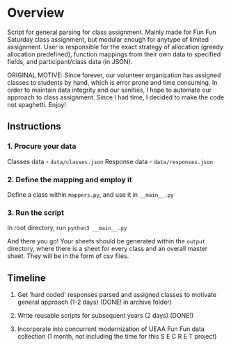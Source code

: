 # Overview

Script for general parsing for class assignment. Mainly made for Fun Fun Saturday class assignment, but modular enough for anytype of limited assignment. User is responsible for the exact strategy of allocation (greedy allocation predefined), function mappings from their own data to specified fields, and participant/class data (in JSON).

ORIGINAL MOTIVE: Since forever, our volunteer organization has assigned classes to students by hand, which is error prone and time consuming. In order to maintain data integrity and our sanities, I hope to automate our approach to class assignment. Since I had time, I decided to make the code not spaghetti. Enjoy!

## Instructions

### 1. Procure your data

Classes data - ```data/classes.json```
Response data - ```data/responses.json```

### 2. Define the mapping and employ it

Define a class within ```mappers.py```, and use it in ```__main__.py```

### 3. Run the script

In root directory, run ```python3 __main__.py```

And there you go! Your sheets should be generated within the ```output``` directory, where there is a sheet for every class and an overall master sheet. They will be in the form of csv files.

## Timeline

1. Get 'hard coded' responses parsed and assigned classes to motivate general approach (1-2 days) (DONE! in archive folder)

2. Write reusable scripts for subsequent years (2 days) (DONE!)

3. Incorporate into concurrent modernization of UEAA Fun Fun data collection (1 month, not including the time for this S E C R E T project)
